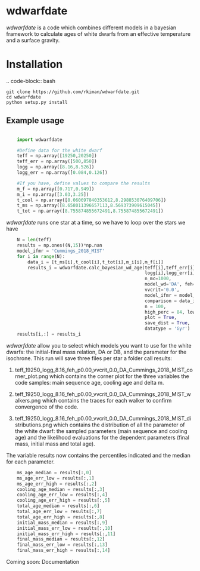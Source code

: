 
wdwarfdate
====================================

*wdwarfdate* is a code which combines different models in a bayesian framework to calculate ages of white dwarfs from an effective temperature and a surface gravity. 



Installation
============

.. code-block:: bash

    git clone https://github.com/rkiman/wdwarfdate.git
    cd wdwarfdate
    python setup.py install

Example usage
-------------
```python

    import wdwarfdate

    #Define data for the white dwarf
    teff = np.array([19250,20250])
    teff_err = np.array([500,850])
    logg = np.array([8.16,8.526])
    logg_err = np.array([0.084,0.126])

    #If you have, define values to compare the results
    m_f = np.array([0.717,0.949])
    m_i = np.array([3.03,3.25])
    t_cool = np.array([8.060697840353612,8.298853076409706])
    t_ms = np.array([8.658011396657113,8.569373909615045])
    t_tot = np.array([8.755874855672491,8.755874855672491])
```

*wdwarfdate* runs one star at a time, so we have to loop over the stars we have

```python
    N = len(teff)
    results = np.ones((N,15))*np.nan
    model_ifmr = 'Cummings_2018_MIST'
    for i in range(N):
        data_i = [t_ms[i],t_cool[i],t_tot[i],m_i[i],m_f[i]]
        results_i = wdwarfdate.calc_bayesian_wd_age(teff[i],teff_err[i],
                                                    logg[i],logg_err[i],
                                                    n_mc=1000,
                                                    model_wd='DA', feh='p0.00',
                                                    vvcrit='0.0', 
                                                    model_ifmr = model_ifmr,
                                                    comparison = data_i,  
                                                    n = 100, 
                                                    high_perc = 84, low_perc = 16, 
                                                    plot = True, 
                                                    save_dist = True,
                                                    datatype = 'Gyr')
    results[i,:] = results_i
```

*wdwarfdate* allow you to select which models you want to use for the white dwarfs: the initial-final mass relation, DA or DB, and the parameter for the isochrone. 
This run will save three files per star a folder call results:

1. teff_19250_logg_8.16_feh_p0.00_vvcrit_0.0_DA_Cummings_2018_MIST_corner_plot.png which contains the corner plot for the three variables the code samples: main sequence age, cooling age and delta m.

2. teff_19250_logg_8.16_feh_p0.00_vvcrit_0.0_DA_Cummings_2018_MIST_walkers.png which contains the traces for each walker to confirm convergence of the code.

3. teff_19250_logg_8.16_feh_p0.00_vvcrit_0.0_DA_Cummings_2018_MIST_distributions.png which contains the distribution of all the parameter of the white dwarf: the sampled parameters (main sequence and cooling age) and the likelihood evaluations for the dependent parameters (final mass, initial mass and total age).

The variable results now contains the percentiles indicated and the median for each parameter.

```python
    ms_age_median = results[:,0]
    ms_age_err_low = results[:,1]
    ms_age_err_high = results[:,2]
    cooling_age_median = results[:,3]
    cooling_age_err_low = results[:,4]
    cooling_age_err_high = results[:,5]
    total_age_median = results[:,6]
    total_age_err_low = results[:,7]
    total_age_err_high = results[:,8]
    initial_mass_median = results[:,9]
    initial_mass_err_low = results[:,10]
    initial_mass_err_high = results[:,11]
    final_mass_median = results[:,12]
    final_mass_err_low = results[:,13]
    final_mass_err_high = results[:,14]
```

Coming soon: Documentation
